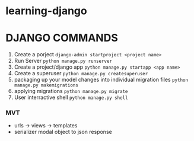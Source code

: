 # learning-django


# DJANGO COMMANDS

1. Create a porject
  ```django-admin startproject <project name>```
2. Run Server
  ```python manage.py runserver ```
3. Create a project/django app
  ```python manage.py startapp <app name>```
4. Create a superuser
  ```python manage.py createsuperuser```
5. packaging up your model changes into individual migration files
  ```python manage.py makemigrations```
6. applying migrations
  ```python manage.py migrate```
7. User interractive shell
  ```python manage.py shell```


### MVT
- urls -> views -> templates
- serializer modal object to json response
